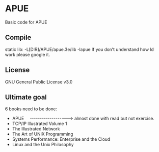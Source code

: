 # APUE
Basic code for APUE

## Compile
static lib:
-L[DIR]/APUE/apue.3e/lib -lapue
If you don't understand how ld work please google it.

## License
GNU General Public License v3.0

## Ultimate goal
6 books need to be done:
- APUE     -------------------> almost done with read but not exercise.
- TCP/IP Illustrated Volume 1 
- The Illustrated Network
- The Art of UNIX Programming
- Systems Performance: Enterprise and the Cloud
- Linux and the Unix Philosophy
